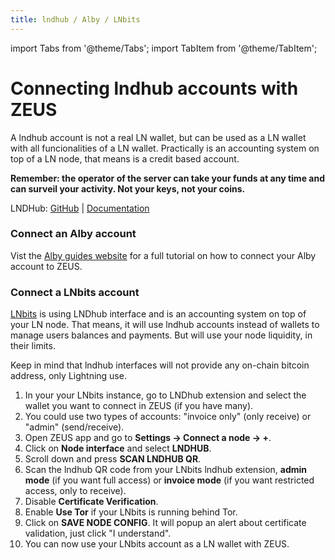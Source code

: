 ```yaml
---
title: lndhub / Alby / LNbits
---
```


import Tabs from '@theme/Tabs';
import TabItem from '@theme/TabItem';

# Connecting lndhub accounts with ZEUS
A lndhub account is not a real LN wallet, but can be used as a LN wallet with all funcionalities of a LN wallet. Practically is an accounting system on top of a LN node, that means is a credit based account.

**Remember: the operator of the server can take your funds at any time and can surveil your activity. Not your keys, not your coins.**

LNDHub: [GitHub](https://github.com/BlueWallet/LndHub) | [Documentation](https://bluewallet.io/lndhub/)

### Connect an Alby account

Vist the [Alby guides website](https://guides.getalby.com/user-guide/v/alby-account-and-browser-extension/alby-lightning-account/connect-your-alby-lightning-account-to-other-apps/connect-to-mobile-apps/connect-to-zeus) for a full tutorial on how to connect your Alby account to ZEUS.

### Connect a LNbits account

[LNbits](https://lnbits.com) is using LNDhub interface and is an accounting system on top of your LN node. That means, it will use lndhub accounts instead of wallets to manage users balances and payments. But will use your node liquidity, in their limits.

Keep in mind that lndhub interfaces will not provide any on-chain bitcoin address, only Lightning use.

1. In your your LNbits instance, go to LNDhub extension and select the wallet you want to connect in ZEUS (if you have many).
2. You could use two types of accounts: "invoice only" (only receive) or "admin" (send/receive).
3. Open ZEUS app and go to **Settings -> Connect a node -> +**.
4. Click on **Node interface** and select **LNDHUB**.
5. Scroll down and press **SCAN LNDHUB QR**. 
6. Scan the lndhub QR code from your LNbits lndhub extension, **admin mode** (if you want full access) or **invoice mode** (if you want restricted access, only to receive).
7. Disable **Certificate Verification**.
8. Enable **Use Tor** if your LNbits is running behind Tor.
9. Click on **SAVE NODE CONFIG**. It will popup an alert about certificate validation, just click "I understand".
10. You can now use your LNbits account as a LN wallet with ZEUS.